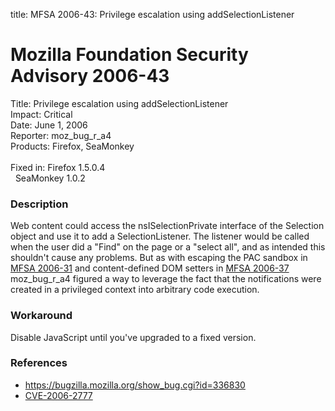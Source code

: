 title: MFSA 2006-43: Privilege escalation using addSelectionListener

<h1>Mozilla Foundation Security Advisory 2006-43</h1>

<p><span class="label">Title:</span>      Privilege escalation using addSelectionListener<br/>
<span class="label">Impact:</span>     Critical<br/>
<span class="label">Date:</span>       June 1, 2006<br/>
<span class="label">Reporter:</span>   moz_bug_r_a4<br/>
<span class="label">Products:</span>   Firefox, SeaMonkey<br/>
<br/>
<span class="label">Fixed in:</span>   Firefox 1.5.0.4<br/>
<span class="label">&#160;</span>      SeaMonkey 1.0.2</p>

<h3>Description</h3>

<p>Web content could access the nsISelectionPrivate interface of the Selection
object and use it to add a SelectionListener. The listener would be called when
the user did a "Find" on the page or a "select all", and as intended this
shouldn't cause any problems. But as with escaping the PAC sandbox
in <a href="mfsa2006-31.html">MFSA 2006-31</a> and content-defined DOM setters in
<a href="mfsa2006-37.html">MFSA 2006-37</a> moz_bug_r_a4 figured a way to
leverage the fact that the notifications were created in a privileged context
into arbitrary code execution.</p>

<h3>Workaround</h3>

<p>Disable JavaScript until you've upgraded to a fixed version.</p>

<h3>References</h3>

<ul>
<li><a href="https://bugzilla.mozilla.org/show_bug.cgi?id=336830">
https://bugzilla.mozilla.org/show_bug.cgi?id=336830</a></li>
<li><a class="ex-ref" href="http://www.cve.mitre.org/cgi-bin/cvename.cgi?name=CVE-2006-2777">CVE-2006-2777</a></li>
</ul>



